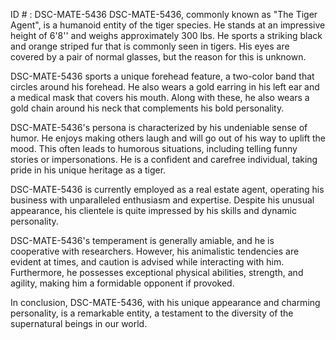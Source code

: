 ID # : DSC-MATE-5436
DSC-MATE-5436, commonly known as "The Tiger Agent", is a humanoid entity of the tiger species. He stands at an impressive height of 6'8'' and weighs approximately 300 lbs. He sports a striking black and orange striped fur that is commonly seen in tigers. His eyes are covered by a pair of normal glasses, but the reason for this is unknown. 

DSC-MATE-5436 sports a unique forehead feature, a two-color band that circles around his forehead. He also wears a gold earring in his left ear and a medical mask that covers his mouth. Along with these, he also wears a gold chain around his neck that complements his bold personality. 

DSC-MATE-5436's persona is characterized by his undeniable sense of humor. He enjoys making others laugh and will go out of his way to uplift the mood. This often leads to humorous situations, including telling funny stories or impersonations. He is a confident and carefree individual, taking pride in his unique heritage as a tiger. 

DSC-MATE-5436 is currently employed as a real estate agent, operating his business with unparalleled enthusiasm and expertise. Despite his unusual appearance, his clientele is quite impressed by his skills and dynamic personality. 

DSC-MATE-5436's temperament is generally amiable, and he is cooperative with researchers. However, his animalistic tendencies are evident at times, and caution is advised while interacting with him. Furthermore, he possesses exceptional physical abilities, strength, and agility, making him a formidable opponent if provoked. 

In conclusion, DSC-MATE-5436, with his unique appearance and charming personality, is a remarkable entity, a testament to the diversity of the supernatural beings in our world.